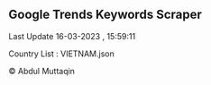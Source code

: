 

## Google Trends Keywords Scraper 
 
Last Update 16-03-2023 , 15:59:11

Country List :
VIETNAM.json



© Abdul Muttaqin 
